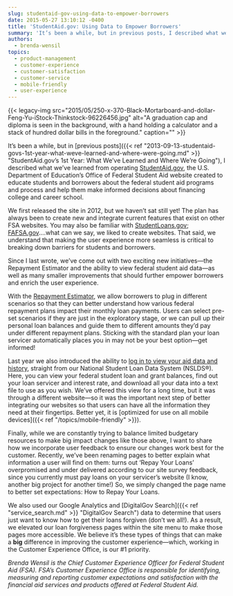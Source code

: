 ```yaml
---
slug: studentaid-gov-using-data-to-empower-borrowers
date: 2015-05-27 13:10:12 -0400
title: 'StudentAid.gov: Using Data to Empower Borrowers'
summary: 'It’s been a while, but in previous posts, I described what we’ve learned from operating StudentAid.gov, the U.S. Department of Education’s Office of Federal Student Aid website created to educate students and borrowers about the federal student aid programs and process and help them make informed decisions about financing college and career school. We first'
authors:
  - brenda-wensil
topics:
  - product-management
  - customer-experience
  - customer-satisfaction
  - customer-service
  - mobile-friendly
  - user-experience
---
```


{{< legacy-img src="2015/05/250-x-370-Black-Mortarboard-and-dollar-Feng-Yu-iStock-Thinkstock-96226456.jpg" alt="A graduation cap and diploma is seen in the background, with a hand holding a calculator and a stack of hundred dollar bills in the foreground." caption="" >}} 

It’s been a while, but in [previous posts]({{< ref "2013-09-13-studentaid-govs-1st-year-what-weve-learned-and-where-were-going.md" >}} "StudentAid.gov’s 1st Year: What We’ve Learned and Where We’re Going"), I described what we’ve learned from operating [StudentAid.gov](https://studentaid.ed.gov/sa/), the U.S. Department of Education’s Office of Federal Student Aid website created to educate students and borrowers about the federal student aid programs and process and help them make informed decisions about financing college and career school.

We first released the site in 2012, but we haven’t sat still yet! The plan has always been to create new and integrate current features that exist on other FSA websites. You may also be familiar with [StudentLoans.gov](https://studentloans.gov/myDirectLoan/index.action); [FAFSA.gov](http://fafsa.gov/)….what can we say, we liked to create websites. That said, we understand that making the user experience more seamless is critical to breaking down barriers for students and borrowers.

Since I last wrote, we’ve come out with two exciting new initiatives—the Repayment Estimator and the ability to view federal student aid data—as well as many smaller improvements that should further empower borrowers and enrich the user experience.

With the [Repayment Estimator](https://studentloans.gov/myDirectLoan/mobile/repayment/repaymentEstimator.action), we allow borrowers to plug in different scenarios so that they can better understand how various federal repayment plans impact their monthly loan payments. Users can select pre-set scenarios if they are just in the exploratory stage, or we can pull up their personal loan balances and guide them to different amounts they’d pay under different repayment plans. Sticking with the standard plan your loan servicer automatically places you in may not be your best option—get informed!

Last year we also introduced the ability to [log in to view your aid data and history](http://studentaid.gov/login), straight from our National Student Loan Data System (NSLDS®). Here, you can view your federal student loan and grant balances, find out your loan servicer and interest rate, and download all your data into a text file to use as you wish. We’ve offered this view for a long time, but it was through a different website—so it was the important next step of better integrating our websites so that users can have all the information they need at their fingertips. Better yet, it is [optimized for use on all mobile devices]({{< ref "/topics/mobile-friendly" >}}).

Finally, while we are constantly trying to balance limited budgetary resources to make big impact changes like those above, I want to share how we incorporate user feedback to ensure our changes work best for the customer. Recently, we’ve been renaming pages to better explain what information a user will find on them: turns out ‘Repay Your Loans’ overpromised and under delivered according to our site survey feedback, since you currently must pay loans on your servicer’s website (I know, another big project for another time!) So, we simply changed the page name to better set expectations: How to Repay Your Loans.

We also used our Google Analytics and [DigitalGov Search]({{< ref "service_search.md" >}} "DigitalGov Search") data to determine that users just want to know how to get their loans forgiven (don’t we all!). As a result, we elevated our loan forgiveness pages within the site menu to make those pages more accessible. We believe it’s these types of things that can make a **big** difference in improving the customer experience—which, working in the Customer Experience Office, is our #1 priority.

_Brenda Wensil is the Chief Customer Experience Officer for Federal Student Aid (FSA). FSA’s Customer Experience Office is responsible for identifying, measuring and reporting customer expectations and satisfaction with the financial aid services and products offered at Federal Student Aid._